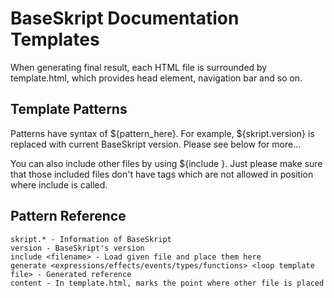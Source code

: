# BaseSkript Documentation Templates

When generating final result, each HTML file is surrounded by template.html,
which provides head element, navigation bar and so on.

## Template Patterns

Patterns have syntax of ${pattern_here}. For example, ${skript.version} is replaced with
current BaseSkript version. Please see below for more...

You can also include other files by using ${include <filename>}. Just please make
sure that those included files don't have tags which are not allowed in position
where include is called.

## Pattern Reference
```
skript.* - Information of BaseSkript
version - BaseSkript's version
include <filename> - Load given file and place them here
generate <expressions/effects/events/types/functions> <loop template file> - Generated reference
content - In template.html, marks the point where other file is placed
```